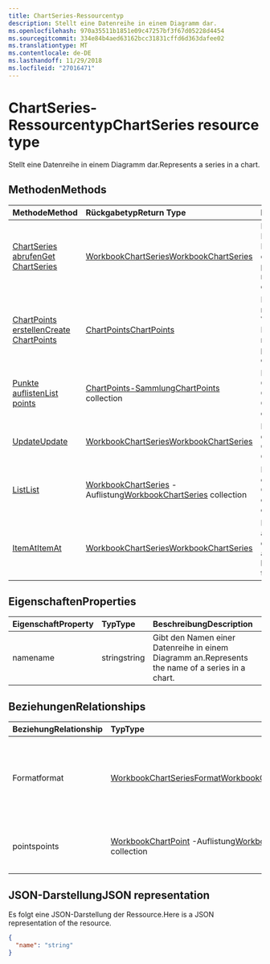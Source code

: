 ```yaml
---
title: ChartSeries-Ressourcentyp
description: Stellt eine Datenreihe in einem Diagramm dar.
ms.openlocfilehash: 970a35511b1851e09c47257bf3f67d05228d4454
ms.sourcegitcommit: 334e84b4aed63162bcc31831cffd6d363dafee02
ms.translationtype: MT
ms.contentlocale: de-DE
ms.lasthandoff: 11/29/2018
ms.locfileid: "27016471"
---
```

# <a name="chartseries-resource-type"></a><span data-ttu-id="d7d93-103">ChartSeries-Ressourcentyp</span><span class="sxs-lookup"><span data-stu-id="d7d93-103">ChartSeries resource type</span></span>

<span data-ttu-id="d7d93-104">Stellt eine Datenreihe in einem Diagramm dar.</span><span class="sxs-lookup"><span data-stu-id="d7d93-104">Represents a series in a chart.</span></span>


## <a name="methods"></a><span data-ttu-id="d7d93-105">Methoden</span><span class="sxs-lookup"><span data-stu-id="d7d93-105">Methods</span></span>

| <span data-ttu-id="d7d93-106">Methode</span><span class="sxs-lookup"><span data-stu-id="d7d93-106">Method</span></span>           | <span data-ttu-id="d7d93-107">Rückgabetyp</span><span class="sxs-lookup"><span data-stu-id="d7d93-107">Return Type</span></span>    |<span data-ttu-id="d7d93-108">Beschreibung</span><span class="sxs-lookup"><span data-stu-id="d7d93-108">Description</span></span>|
|:---------------|:--------|:----------|
|[<span data-ttu-id="d7d93-109">ChartSeries abrufen</span><span class="sxs-lookup"><span data-stu-id="d7d93-109">Get ChartSeries</span></span>](../api/chartseries-get.md) | [<span data-ttu-id="d7d93-110">WorkbookChartSeries</span><span class="sxs-lookup"><span data-stu-id="d7d93-110">WorkbookChartSeries</span></span>](chartseries.md) |<span data-ttu-id="d7d93-111">Dient zum Lesen der Eigenschaften und der Beziehungen des chartSeries-Objekts.</span><span class="sxs-lookup"><span data-stu-id="d7d93-111">Read properties and relationships of chartSeries object.</span></span>|
|[<span data-ttu-id="d7d93-112">ChartPoints erstellen</span><span class="sxs-lookup"><span data-stu-id="d7d93-112">Create ChartPoints</span></span>](../api/chartseries-post-points.md) |[<span data-ttu-id="d7d93-113">ChartPoints</span><span class="sxs-lookup"><span data-stu-id="d7d93-113">ChartPoints</span></span>](chartpoint.md)| <span data-ttu-id="d7d93-114">Dient zum Erstellen eines neuen ChartPoints durch Veröffentlichen in der Punkteammlung.</span><span class="sxs-lookup"><span data-stu-id="d7d93-114">Create a new ChartPoints by posting to the points collection.</span></span>|
|[<span data-ttu-id="d7d93-115">Punkte auflisten</span><span class="sxs-lookup"><span data-stu-id="d7d93-115">List points</span></span>](../api/chartseries-list-points.md) |<span data-ttu-id="d7d93-116">[ChartPoints-Sammlung](chartpoint.md)</span><span class="sxs-lookup"><span data-stu-id="d7d93-116">[ChartPoints](chartpoint.md) collection</span></span>| <span data-ttu-id="d7d93-117">Dient zum Abrufen einer ChartPoints-Objeksammlung.</span><span class="sxs-lookup"><span data-stu-id="d7d93-117">Get a ChartPoints object collection.</span></span>|
|[<span data-ttu-id="d7d93-118">Update</span><span class="sxs-lookup"><span data-stu-id="d7d93-118">Update</span></span>](../api/chartseries-update.md) | [<span data-ttu-id="d7d93-119">WorkbookChartSeries</span><span class="sxs-lookup"><span data-stu-id="d7d93-119">WorkbookChartSeries</span></span>](chartseries.md) |<span data-ttu-id="d7d93-120">Dient zum Aktualisieren des ChartSeries-Objekts.</span><span class="sxs-lookup"><span data-stu-id="d7d93-120">Update ChartSeries object.</span></span> |
|[<span data-ttu-id="d7d93-121">List</span><span class="sxs-lookup"><span data-stu-id="d7d93-121">List</span></span>](../api/chartseries-list.md) | <span data-ttu-id="d7d93-122">[WorkbookChartSeries](chartseries.md) -Auflistung</span><span class="sxs-lookup"><span data-stu-id="d7d93-122">[WorkbookChartSeries](chartseries.md) collection</span></span> |<span data-ttu-id="d7d93-123">Dient zum Abrufen der chartSeries-Objektsammlung.</span><span class="sxs-lookup"><span data-stu-id="d7d93-123">Get chartSeries object collection.</span></span> |
|[<span data-ttu-id="d7d93-124">ItemAt</span><span class="sxs-lookup"><span data-stu-id="d7d93-124">ItemAt</span></span>](../api/chartseriescollection-itemat.md)|[<span data-ttu-id="d7d93-125">WorkbookChartSeries</span><span class="sxs-lookup"><span data-stu-id="d7d93-125">WorkbookChartSeries</span></span>](chartseries.md)|<span data-ttu-id="d7d93-126">Ruft eine Datenreihe anhand ihrer Position in der Sammlung ab.</span><span class="sxs-lookup"><span data-stu-id="d7d93-126">Retrieves a series based on its position in the collection</span></span>|

## <a name="properties"></a><span data-ttu-id="d7d93-127">Eigenschaften</span><span class="sxs-lookup"><span data-stu-id="d7d93-127">Properties</span></span>
| <span data-ttu-id="d7d93-128">Eigenschaft</span><span class="sxs-lookup"><span data-stu-id="d7d93-128">Property</span></span>     | <span data-ttu-id="d7d93-129">Typ</span><span class="sxs-lookup"><span data-stu-id="d7d93-129">Type</span></span>   |<span data-ttu-id="d7d93-130">Beschreibung</span><span class="sxs-lookup"><span data-stu-id="d7d93-130">Description</span></span>|
|:---------------|:--------|:----------|
|<span data-ttu-id="d7d93-131">name</span><span class="sxs-lookup"><span data-stu-id="d7d93-131">name</span></span>|<span data-ttu-id="d7d93-132">string</span><span class="sxs-lookup"><span data-stu-id="d7d93-132">string</span></span>|<span data-ttu-id="d7d93-133">Gibt den Namen einer Datenreihe in einem Diagramm an.</span><span class="sxs-lookup"><span data-stu-id="d7d93-133">Represents the name of a series in a chart.</span></span>|

## <a name="relationships"></a><span data-ttu-id="d7d93-134">Beziehungen</span><span class="sxs-lookup"><span data-stu-id="d7d93-134">Relationships</span></span>
| <span data-ttu-id="d7d93-135">Beziehung</span><span class="sxs-lookup"><span data-stu-id="d7d93-135">Relationship</span></span> | <span data-ttu-id="d7d93-136">Typ</span><span class="sxs-lookup"><span data-stu-id="d7d93-136">Type</span></span>   |<span data-ttu-id="d7d93-137">Beschreibung</span><span class="sxs-lookup"><span data-stu-id="d7d93-137">Description</span></span>|
|:---------------|:--------|:----------|
|<span data-ttu-id="d7d93-138">Format</span><span class="sxs-lookup"><span data-stu-id="d7d93-138">format</span></span>|[<span data-ttu-id="d7d93-139">WorkbookChartSeriesFormat</span><span class="sxs-lookup"><span data-stu-id="d7d93-139">WorkbookChartSeriesFormat</span></span>](chartseriesformat.md)|<span data-ttu-id="d7d93-p101">Stellt die Formatierung für eine Diagrammdatenreihe dar, einschließlich Füllung und Linienformatierung. Schreibgeschützt.</span><span class="sxs-lookup"><span data-stu-id="d7d93-p101">Represents the formatting of a chart series, which includes fill and line formatting. Read-only.</span></span>|
|<span data-ttu-id="d7d93-142">points</span><span class="sxs-lookup"><span data-stu-id="d7d93-142">points</span></span>|<span data-ttu-id="d7d93-143">[WorkbookChartPoint](chartpoint.md) -Auflistung</span><span class="sxs-lookup"><span data-stu-id="d7d93-143">[WorkbookChartPoint](chartpoint.md) collection</span></span>|<span data-ttu-id="d7d93-p102">Stellt eine Sammlung aller Punkte in der Datenreihe dar. Schreibgeschützt.</span><span class="sxs-lookup"><span data-stu-id="d7d93-p102">Represents a collection of all points in the series. Read-only.</span></span>|

## <a name="json-representation"></a><span data-ttu-id="d7d93-146">JSON-Darstellung</span><span class="sxs-lookup"><span data-stu-id="d7d93-146">JSON representation</span></span>

<span data-ttu-id="d7d93-147">Es folgt eine JSON-Darstellung der Ressource.</span><span class="sxs-lookup"><span data-stu-id="d7d93-147">Here is a JSON representation of the resource.</span></span>

<!-- {
  "blockType": "resource",
  "baseType": "microsoft.graph.entity",
  "optionalProperties": [

  ],
  "@odata.type": "microsoft.graph.workbookChartSeries"
}-->

```json
{
  "name": "string"
}

```

<!-- uuid: 8fcb5dbc-d5aa-4681-8e31-b001d5168d79
2015-10-25 14:57:30 UTC -->
<!-- {
  "type": "#page.annotation",
  "description": "ChartSeries resource",
  "keywords": "",
  "section": "documentation",
  "tocPath": ""
}-->